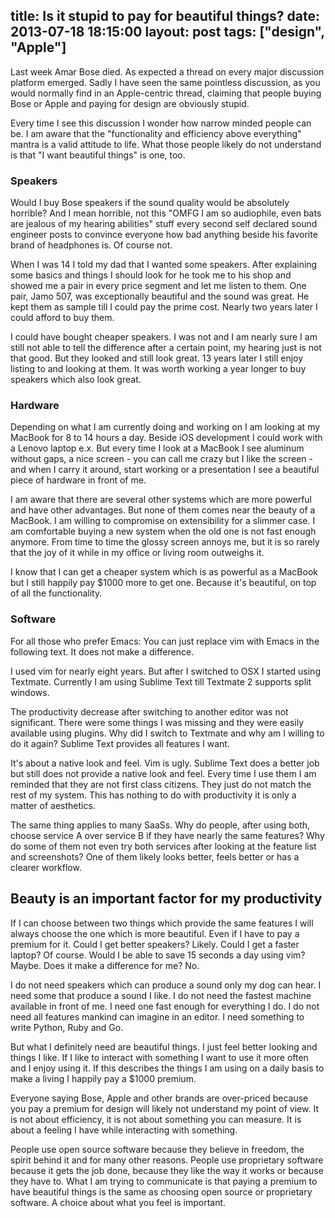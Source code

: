title: Is it stupid to pay for beautiful things?
date: 2013-07-18 18:15:00
layout: post
tags: ["design", "Apple"]
---
Last week Amar Bose died. As expected a thread on every major discussion platform emerged. Sadly I have seen the same pointless discussion, as you would normally find in an Apple-centric thread, claiming that people buying Bose or Apple and paying for design are obviously stupid.
<!--MORE-->

Every time I see this discussion I wonder how narrow minded people can be. I am aware that the "functionality and efficiency above everything" mantra is a valid attitude to life. What those people likely do not understand is that "I want beautiful things" is one, too.

### Speakers
Would I buy Bose speakers if the sound quality would be absolutely horrible? And I mean horrible, not this "OMFG I am so audiophile, even bats are jealous of my hearing abilities" stuff every second self declared sound engineer posts to convince everyone how bad anything beside his favorite brand of headphones is. Of course not.

When I was 14 I told my dad that I wanted some speakers. After explaining some basics and things I should look for he took me to his shop and showed me a pair in every price segment and let me listen to them. One pair, Jamo 507, was exceptionally beautiful and the sound was great. He kept them as sample till I could pay the prime cost. Nearly two years later I could afford to buy them.

I could have bought cheaper speakers. I was not and I am nearly sure I am still not able to tell the difference after a certain point, my hearing just is not that good. But they looked and still look great. 13 years later I still enjoy listing to and looking at them. It was worth working a year longer to buy speakers which also look great.

### Hardware
Depending on what I am currently doing and working on I am looking at my MacBook for 8 to 14 hours a day. Beside iOS development I could work with a Lenovo laptop e.x. But every time I look at a MacBook I see aluminum without gaps, a nice screen - you can call me crazy but I like the screen - and when I carry it around, start working or a presentation I see a beautiful piece of hardware in front of me.

I am aware that there are several other systems which are more powerful and have other advantages. But none of them comes near the beauty of a MacBook. I am willing to compromise on extensibility for a slimmer case. I am comfortable buying a new system when the old one is not fast enough anymore. From time to time the glossy screen annoys me, but it is so rarely that the joy of it while in my office or living room outweighs it.

I know that I can get a cheaper system which is as powerful as a MacBook but I still happily pay $1000 more to get one. Because it's beautiful, on top of all the functionality.

### Software
For all those who prefer Emacs: You can just replace vim with Emacs in the following text. It does not make a difference.

I used vim for nearly eight years. But after I switched to OSX I started using Textmate. Currently I am using Sublime Text till Textmate 2 supports split windows.

The productivity decrease after switching to another editor was not significant. There were some things I was missing and they were easily available using plugins. Why did I switch to Textmate and why am I willing to do it again? Sublime Text provides all features I want.

It's about a native look and feel. Vim is ugly. Sublime Text does a better job but still does not provide a native look and feel. Every time I use them I am reminded that they are not first class citizens. They just do not match the rest of my system. This has nothing to do with productivity it is only a matter of aesthetics.

The same thing applies to many SaaSs. Why do people, after using both, choose service A over service B if they have nearly the same features? Why do some of them not even try both services after looking at the feature list and screenshots? One of them likely looks better, feels better or has a clearer workflow.

## Beauty is an important factor for my productivity
If I can choose between two things which provide the same features I will always choose the one which is more beautiful. Even if I have to pay a premium for it. Could I get better speakers? Likely. Could I get a faster laptop? Of course. Would I be able to save 15 seconds a day using vim? Maybe. Does it make a difference for me? No.

I do not need speakers which can produce a sound only my dog can hear. I need some that produce a sound I like. I do not need the fastest machine available in front of me. I need one fast enough for everything I do. I do not need all features mankind can imagine in an editor. I need something to write Python, Ruby and Go.

But what I definitely need are beautiful things. I just feel better looking and things I like. If I like to interact with something I want to use it more often and I enjoy using it. If this describes the things I am using on a daily basis to make a living I happily pay a $1000 premium.

Everyone saying Bose, Apple and other brands are over-priced because you pay a premium for design will likely not understand my point of view. It is not about efficiency, it is not about something you can measure. It is about a feeling I have while interacting with something. 

People use open source software because they believe in freedom, the spirit behind it and for many other reasons. People use proprietary software because it gets the job done, because they like the way it works or because they have to. What I am trying to communicate is that paying a premium to have beautiful things is the same as choosing open source or proprietary software. A choice about what you feel is important.